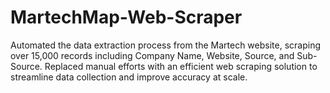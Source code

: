 # MartechMap-Web-Scraper

Automated the data extraction process from the Martech website, scraping over 15,000 records including Company Name, Website, Source, and Sub-Source.
Replaced manual efforts with an efficient web scraping solution to streamline data collection and improve accuracy at scale.
